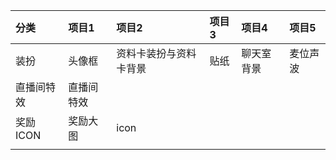 | 分类 | 项目1 | 项目2 | 项目3 | 项目4 | 项目5 |
| :--- | :--- | :--- | :--- | :--- | :--- |
| 装扮 | 头像框 | 资料卡装扮与资料卡背景 | 贴纸 | 聊天室背景 | 麦位声波 |
| 直播间特效 | 直播间特效 | | | | |
| 奖励ICON | 奖励大图 | icon | | | |
| | | | | | |

